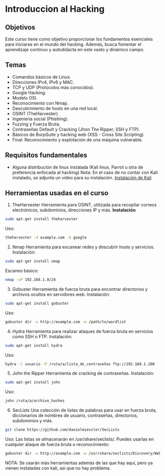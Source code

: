 # Introduccion al Hacking

## Objetivos
Este curso tiene como objetivo proporcionar los fundamentos esenciales para iniciarse en el mundo del hacking. Además, busca fomentar el aprendizaje continuo y autodidacta en este vasto y dinámico campo.

## Temas
- Comandos básicos de Linux.
- Direcciones IPv4, IPv6 y MAC.
- TCP y UDP (Protocolos más conocidos).
- Google Hacking.
- Modelo OSI.
- Reconocimiento con Nmap.
- Descubrimiento de hosts en una red local.
- OSINT (TheHarvester).
- Ingeniería social (Phishing).
- Fuzzing y Fuerza Bruta.
- Contraseñas Default y Cracking (Jhon The Ripper, SSH y FTP).
- Básicos de BurpSuite y hacking web (XSS - Cross Site Scripting).
- Final: Reconocimiento y explotación de una máquina vulnerable.

## Requisitos fundamentales
- Alguna distribución de linux instalada (Kali linux, Parrot u otra de preferencia enfocada al hacking)
Nota: En el caso de no contar con Kali instalado, se adjunta un video para su instalación.
[Instalación de Kali](https://www.tiktok.com/@br14ncgx/video/7280082143114497285?is_from_webapp=1&sender_device=pc&web_id=7370770948541564422)

## Herramientas usadas en el curso
1. TheHarvester
Herramienta para OSINT, utilizada para recopilar correos electrónicos, subdominios, direcciones IP y más.
**Instalación**
```bash
sudo apt-get install theharvester
```
Uso:
```bash
theharvester -d example.com -b google
```

2. Nmap
Herramienta para escanear redes y descubrir hosts y servicios.
Instalación:
```bash
sudo apt-get install nmap
```
Escaneo básico:
```bash
nmap -sP 192.168.1.0/24
```

3. Gobuster
Herramienta de fuerza bruta para encontrar directorios y archivos ocultos en servidores web.
Instalación:
```bash
sudo apt-get install gobuster
```
Uso:
```bash
gobuster dir -u http://example.com -w /path/to/wordlist
```

4. Hydra
Herramienta para realizar ataques de fuerza bruta en servicios como SSH o FTP.
Instalación:
```bash
sudo apt-get install hydra
```
Uso:
```bash
hydra -l usuario -P /ruta/a/lista_de_contraseñas ftp://192.168.1.100
```

5. John the Ripper
Herramienta de cracking de contraseñas.
Instalación:
```bash
sudo apt-get install john
```
Uso:
```bash
john /ruta/a/archivo_hashes
```

6. SecLists
Una colección de listas de palabras para usar en fuerza bruta, diccionarios de nombres de usuario, contraseñas, directorios, subdominios y más.
```bash
git clone https://github.com/danielmiessler/SecLists
```
Uso: Las listas se almacenarán en /usr/share/seclists/. Puedes usarlas en cualquier ataque de fuerza bruta o reconocimiento:
```bash
gobuster dir -u http://example.com -w /usr/share/seclists/Discovery/Web-Content/common.txt
```

NOTA: Se usarán más herramientas además de las que hay aquí, pero ya vienen instaladas con kali, asi que no hay problema.
